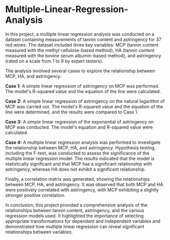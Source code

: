 # Multiple-Linear-Regression-Analysis

In this project, a multiple linear regression analysis was conducted on a dataset containing measurements of tannin content and astringency for 37 red wines. The dataset included three key variables: MCP (tannin content measured with the methyl cellulose-based method), HA (tannin content measured with the bovine serum albumin-based method), and astringency (rated on a scale from 1 to 9 by expert tasters).

The analysis involved several cases to explore the relationship between MCP, HA, and astringency:

**Case 1:** A simple linear regression of astringency on MCP was performed. The model's R-squared value and the equation of the line were calculated.

**Case 2:** A simple linear regression of astringency on the natural logarithm of MCP was carried out. The model's R-squared value and the equation of the line were determined, and the results were compared to Case 1.

**Case 3:** A simple linear regression of the exponential of astringency on MCP was conducted. The model's equation and R-squared value were calculated.

**Case 4:** A multiple linear regression analysis was performed to investigate the relationship between MCP, HA, and astringency. Hypothesis testing, including the F-test, was conducted to assess the significance of the multiple linear regression model. The results indicated that the model is statistically significant and that MCP has a significant relationship with astringency, whereas HA does not exhibit a significant relationship.

Finally, a correlation matrix was generated, showing the relationships between MCP, HA, and astringency. It was observed that both MCP and HA were positively correlated with astringency, with MCP exhibiting a slightly stronger positive correlation.

In conclusion, this project provided a comprehensive analysis of the relationships between tannin content, astringency, and the various regression models used. It highlighted the importance of selecting appropriate transformations for dependent and independent variables and demonstrated how multiple linear regression can reveal significant relationships between variables.
